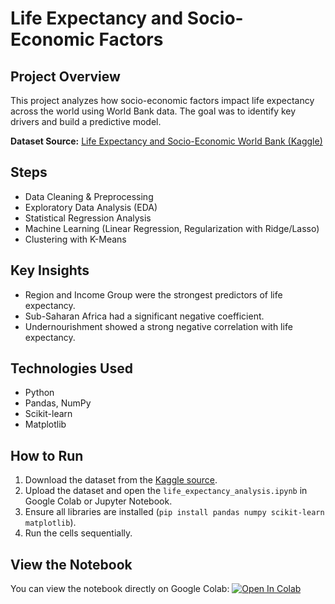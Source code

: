 # Life Expectancy and Socio-Economic Factors

## Project Overview
This project analyzes how socio-economic factors impact life expectancy across the world using World Bank data. The goal was to identify key drivers and build a predictive model.

**Dataset Source:** [Life Expectancy and Socio-Economic World Bank (Kaggle)](https://www.kaggle.com/datasets/mjshri23/life-expectancy-and-socio-economic-world-bank)

## Steps
- Data Cleaning & Preprocessing
- Exploratory Data Analysis (EDA)
- Statistical Regression Analysis
- Machine Learning (Linear Regression, Regularization with Ridge/Lasso)
- Clustering with K-Means

## Key Insights
- Region and Income Group were the strongest predictors of life expectancy.
- Sub-Saharan Africa had a significant negative coefficient.
- Undernourishment showed a strong negative correlation with life expectancy.

## Technologies Used
- Python
- Pandas, NumPy
- Scikit-learn
- Matplotlib

## How to Run
1. Download the dataset from the [Kaggle source](https://www.kaggle.com/datasets/mjshri23/life-expectancy-and-socio-economic-world-bank).
2. Upload the dataset and open the `life_expectancy_analysis.ipynb` in Google Colab or Jupyter Notebook.
3. Ensure all libraries are installed (`pip install pandas numpy scikit-learn matplotlib`).
4. Run the cells sequentially.

## View the Notebook
You can view the notebook directly on Google Colab:
[![Open In Colab](https://colab.research.google.com/assets/colab-badge.svg)](https://colab.research.google.com/drive/1VUsobvu5cyAvpAgyDny8HWpXeGGFRdFc#scrollTo=tJuWFzDE39kC)
